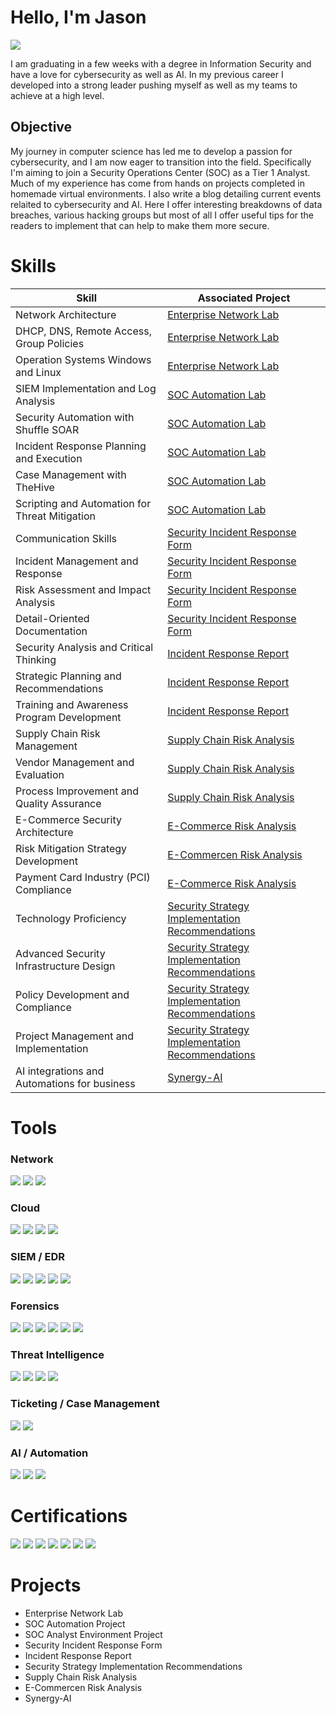 # Hello, I'm Jason
<a href="https://linkedin.com/in/synergy-ai"><img src="https://img.shields.io/badge/-LinkedIn-0072b1?&style=for-the-badge&logo=linkedin&logoColor=white" /></a>

I am graduating in a few weeks with a degree in Information Security and have a love for cybersecurity as well as AI. In my previous career I developed into a strong leader pushing myself as well as my teams to achieve at a high level.

## Objective

My journey in computer science has led me to develop a passion for cybersecurity, and I am now eager to transition into the field. Specifically I'm aiming to join a Security Operations Center (SOC) as a Tier 1 Analyst. Much of my experience has come from hands on projects completed in homemade virtual environments. I also write a blog detailing current events relaited to cybersecurity and AI. Here I offer interesting breakdowns of data breaches, various hacking groups but most of all I offer useful tips for the readers to implement that can help to make them more secure.

# Skills

| Skill                                         | Associated Project         |
|-----------------------------------------------|----------------------------|
| Network Architecture                          | <a href="https://github.com/Rootcipher8112/Enterprise-Network-Lab">Enterprise Network Lab</a>|
| DHCP, DNS, Remote Access, Group Policies      | <a href="https://github.com/Rootcipher8112/Enterprise-Network-Lab">Enterprise Network Lab</a>|
| Operation Systems Windows and Linux           | <a href="https://github.com/Rootcipher8112/Enterprise-Network-Lab">Enterprise Network Lab</a>|
| SIEM Implementation and Log Analysis          | <a href="https://github.com/Rootcipher8112/SOC-Automation-Project">SOC Automation Lab</a>|
| Security Automation with Shuffle SOAR         |<a href="https://github.com/Rootcipher8112/SOC-Automation-Project">SOC Automation Lab</a>|
| Incident Response Planning and Execution      | <a href="https://github.com/Rootcipher8112/SOC-Automation-Project">SOC Automation Lab</a>|
| Case Management with TheHive                  | <a href="https://github.com/Rootcipher8112/SOC-Automation-Project">SOC Automation Lab</a>|
| Scripting and Automation for Threat Mitigation | <a href="https://github.com/Rootcipher8112/SOC-Automation-Project">SOC Automation Lab</a>|
| Communication Skills                          | <a href="https://github.com/Rootcipher8112/Security-Incident-Response-Form">Security Incident Response Form</a>|
| Incident Management and Response              | <a href="https://github.com/Rootcipher8112/Security-Incident-Response-Form">Security Incident Response Form</a>|
| Risk Assessment and Impact Analysis           | <a href="https://github.com/Rootcipher8112/Security-Incident-Response-Form">Security Incident Response Form</a>|
| Detail-Oriented Documentation                 | <a href="https://github.com/Rootcipher8112/Security-Incident-Response-Form">Security Incident Response Form</a>|
| Security Analysis and Critical Thinking       | <a href="https://github.com/Rootcipher8112/Incident-Response-Report">Incident Response Report</a>|
| Strategic Planning and Recommendations        | <a href="https://github.com/Rootcipher8112/Incident-Response-Report">Incident Response Report</a>|
| Training and Awareness Program Development    | <a href="https://github.com/Rootcipher8112/Incident-Response-Report">Incident Response Report</a>|
| Supply Chain Risk Management                  | <a href="https://github.com/Rootcipher8112/Supply-Chain-Risk-Analysis">Supply Chain Risk Analysis</a>|
| Vendor Management and Evaluation              | <a href="https://github.com/Rootcipher8112/Supply-Chain-Risk-Analysis">Supply Chain Risk Analysis</a>|
| Process Improvement and Quality Assurance     | <a href="https://github.com/Rootcipher8112/Supply-Chain-Risk-Analysis">Supply Chain Risk Analysis</a>|
| E-Commerce Security Architecture                  | <a href="https://github.com/Rootcipher8112/E-Commerce-Risk-Analysis">E-Commerce Risk Analysis</a>|
| Risk Mitigation Strategy Development              | <a href="https://github.com/Rootcipher8112/E-Commerce-Risk-Analysis">E-Commercen Risk Analysis</a>|
| Payment Card Industry (PCI) Compliance     | <a href="https://github.com/Rootcipher8112/E-Commerce-Risk-Analysis">E-Commerce Risk Analysis</a>|
| Technology Proficiency                        | <a href="https://github.com/Rootcipher8112/Security-Strategy-Implementation-Recommendations">Security Strategy Implementation Recommendations</a>|
| Advanced Security Infrastructure Design       | <a href="https://github.com/Rootcipher8112/Security-Strategy-Implementation-Recommendations">Security Strategy Implementation Recommendations</a>|
| Policy Development and Compliance             | <a href="https://github.com/Rootcipher8112/Security-Strategy-Implementation-Recommendations">Security Strategy Implementation Recommendations</a>|
| Project Management and Implementation         | <a href="https://github.com/Rootcipher8112/Security-Strategy-Implementation-Recommendations">Security Strategy Implementation Recommendations</a>|
| AI integrations and Automations for business    | <a href="https://synergy-ai.square.site">Synergy-AI</a> |


# Tools 

### Network
<div>
    <img src="https://img.shields.io/badge/-Wireshark-1679A7?&style=for-the-badge&logo=Wireshark&logoColor=white" />
    <img src="https://img.shields.io/badge/-Snort-DC322F?&style=for-the-badge&logo=Snort&logoColor=white" />
    <img src="https://img.shields.io/badge/-Zeek-777BB4?&style=for-the-badge&logo=Zeek&logoColor=white" />
</div>

### Cloud 
<div>
    <img src="https://img.shields.io/badge/-Microsoft_Azure-0089D6?&style=for-the-badge&logo=Microsoft-Azure&logoColor=white" />
    <img src="https://img.shields.io/badge/-Vultr-DC322F?&style=for-the-badge&logo=Vultr&logoColor=white" />
    <img src="https://img.shields.io/badge/-DigitalOcean-0080FF?&style=for-the-badge&logo=DigitalOcean&logoColor=white" />
    <img src="https://img.shields.io/badge/-Linode-00A76F?&style=for-the-badge&logo=Linode&logoColor=white" />
</div>

### SIEM / EDR
<div>
    <img src="https://img.shields.io/badge/-ELK-00A76F?&style=for-the-badge&logo=ELK&logoColor=white" />
    <img src="https://img.shields.io/badge/-Microsoft_Sentinel-0078D4?&style=for-the-badge&logo=Microsoft&logoColor=white" />
    <img src="https://img.shields.io/badge/-Wazuh-4B8BBE?&style=for-the-badge&logo=Wazuh&logoColor=white" />
    <img src="https://img.shields.io/badge/-LimaCharlie-0077CC?&style=for-the-badge&logo=LimaCharlie&logoColor=white" />
    <img src="https://img.shields.io/badge/-Splunk-000000?&style=for-the-badge&logo=splunk&logoColor=white" />
</div>

### Forensics
<div>
    <img src="https://img.shields.io/badge/-Autopsy-0077CC?&style=for-the-badge&logo=autopsy&logoColor=white" />
    <img src="https://img.shields.io/badge/-Volatility-AC3973?&style=for-the-badge&logo=volatility&logoColor=white" />
    <img src="https://img.shields.io/badge/-Redline-FF0000?&style=for-the-badge&logo=fireeye&logoColor=white" />
    <img src="https://img.shields.io/badge/-KAPE-004B87?&style=for-the-badge&logo=kape&logoColor=white" />
    <img src="https://img.shields.io/badge/-NetworkMiner-009BDB?&style=for-the-badge&logo=networkminer&logoColor=white" />
    <img src="https://img.shields.io/badge/-Velociraptor-DB4437?&style=for-the-badge&logo=velociraptor&logoColor=white" />
</div>

### Threat Intelligence
<div>
    <img src="https://img.shields.io/badge/-Brim-1A1A1A?&style=for-the-badge&logo=brim&logoColor=white" />
    <img src="https://img.shields.io/badge/-OpenCTI-0099FF?&style=for-the-badge&logo=opencti&logoColor=white" />
    <img src="https://img.shields.io/badge/-Yara-00FF00?&style=for-the-badge&logo=yara&logoColor=white" />
    <img src="https://img.shields.io/badge/-MISP-FF6600?&style=for-the-badge&logo=misp-project&logoColor=white" />
</div>

### Ticketing / Case Management
<div>
    <img src="https://img.shields.io/badge/-TheHive-990000?&style=for-the-badge&logo=TheHive&logoColor=white" />
    <img src="https://img.shields.io/badge/-osTicket-0099FF?&style=for-the-badge&logo=osTicket&logoColor=white" />
<div/>
    
### AI / Automation
<div>
    <img src="https://img.shields.io/badge/-Botpress-32C283?&style=for-the-badge&logo=Botpress&logoColor=white" />
    <img src="https://img.shields.io/badge/-Stack_AI-764ABC?&style=for-the-badge&logo=stack-overflow&logoColor=white" />
    <img src="https://img.shields.io/badge/-Zapier-FFA500?&style=for-the-badge&logo=zapier&logoColor=white" />
</div>

# Certifications
<div>
  <img src="https://img.shields.io/badge/-A%2B-4D4D4D?&style=for-the-badge&logo=CompTIA&logoColor=white" />
  <img src="https://img.shields.io/badge/-Network%2B-007ACC?&style=for-the-badge&logo=CompTIA&logoColor=white" />
  <img src="https://img.shields.io/badge/-ISC2_Certified_in_Cybersecurity-003366?&style=for-the-badge&logo=ISC2&logoColor=white" />
  <img src="https://img.shields.io/badge/-Microsoft_AZ--900-0078D4?&style=for-the-badge&logo=microsoft&logoColor=white" />
  <img src="https://img.shields.io/badge/-SOC_Level_1-3498DB?&style=for-the-badge&logo=TryHackMe&logoColor=white" />
  <img src="https://img.shields.io/badge/-CompTIA_IT_Operations_Specialist-0077CC?&style=for-the-badge&logo=compTIA&logoColor=white" />
  <img src="https://img.shields.io/badge/-Lean_Six_Sigma_Green_Belt-28a745?&style=for-the-badge&logo=data:image/png;base64,iVBORw0KGgoAAAANSUhEUgAAACAAAAAgCAYAAABzenr0AAAAZElEQVR42mJ8fPBx+AwhEIAVmiMjMFCAQcATiM7kxgAkNgwG9IiKoAAAAASUVORK5CYII=" />
</div>

# Projects
- Enterprise Network Lab
- SOC Automation Project
- SOC Analyst Environment Project
- Security Incident Response Form
- Incident Response Report
- Security Strategy Implementation Recommendations
- Supply Chain Risk Analysis
- E-Commercen Risk Analysis
- Synergy-AI

